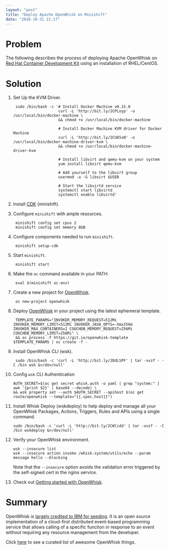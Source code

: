 ```yaml
---
layout: "post"
title: "Deploy Apache OpenWhisk on Minishift"
date: "2018-10-31 21:17"
---
```


# Problem

The following describes the process of deploying Apache OpenWhisk on [Red Hat Container Development Kit](https://developers.redhat.com/products/cdk/overview/) using an installation of RHEL/CentOS.

# Solution

1. Set Up the KVM Driver.

        sudo /bin/bash -c '# Install Docker Machine v0.15.0
                           curl -L 'http://bit.ly/2CPLoyp' -o /usr/local/bin/docker-machine \
                           && chmod +x /usr/local/bin/docker-machine

                           # Install Docker Machine KVM driver for Docker Machine
                           curl -L 'http://bit.ly/2CU65sN' -o /usr/local/bin/docker-machine-driver-kvm \
                           && chmod +x /usr/local/bin/docker-machine-driver-kvm

                           # Install libvirt and qemu-kvm on your system
                           yum install libvirt qemu-kvm

                           # Add yourself to the libvirt group
                           usermod -a -G libvirt $USER

                           # Start the libvirtd service
                           systemctl start libvirtd
                           systemctl enable libvirtd'

2. Install [CDK](https://access.redhat.com/documentation/en-us/red_hat_container_development_kit/3.6/pdf/getting_started_guide/Red_Hat_Container_Development_Kit-3.6-Getting_Started_Guide-en-US.pdf) (minishift).

3. Configure `minishift` with ample resources.

        minishift config set cpus 2
        minishift config set memory 8GB

4. Configure components needed to run `minishift`.

        minishift setup-cdk

5. Start `minishift`.

        minishift start

6. Make the `oc` command available in your PATH.

        eval $(minishift oc-env)

7. Create a new project for [OpenWhisk](https://openwhisk.apache.org).

        oc new-project openwhisk

8. Deploy [OpenWhisk](https://github.com/apache/incubator-openwhisk) in your project using the latest ephemeral template.

        TEMPLATE_PARAMS="INVOKER_MEMORY_REQUEST=512Mi INVOKER_MEMORY_LIMIT=512Mi INVOKER_JAVA_OPTS=-Xmx256m INVOKER_MAX_CONTAINERS=2 COUCHDB_MEMORY_REQUEST=256Mi COUCHDB_MEMORY_LIMIT=256Mi" \
        && oc process -f https://git.io/openwhisk-template $TEMPLATE_PARAMS | oc create -f -

9. Install OpenWhisk CLI (wsk).

        sudo /bin/bash -c 'curl -L 'http://bit.ly/2DdLSPF' | tar -xvzf - -C /bin wsk &>/dev/null'

10. Config `wsk` CLI Authentication

        AUTH_SECRET=$(oc get secret whisk.auth -o yaml | grep "system:" | awk '{print $2}' | base64 --decode) \
        && wsk property set --auth $AUTH_SECRET --apihost $(oc get route/openwhisk --template="{{.spec.host}}")

11. Install Whisk Deploy (wskdeploy) to help deploy and manage all your OpenWhisk Packages, Actions, Triggers, Rules and APIs using a single command.

        sudo /bin/bash -c 'curl -L 'http://bit.ly/2CWlidd' | tar -xvzf - -C /bin wskdeploy &>/dev/null'

12. Verify your OpenWhisk environment.

        wsk --insecure list
        wsk --insecure action invoke /whisk.system/utils/echo --param message hello --blocking

    Note that the `--insecure` option avoids the validation error triggered by the self-signed cert in the nginx service.

13. Check out [Getting started with OpenWhisk](https://github.com/apache/incubator-openwhisk/blob/master/docs/README.md).

# Summary

OpenWhisk is [largely credited to IBM for seeding](https://en.wikipedia.org/wiki/Bluemix). It is an open source implementation of a cloud-first distributed event-based programming service that allows calling of a specific function in response to an event without requiring any resource management from the developer.

Click [here](https://github.com/apache/incubator-openwhisk-external-resources) to see a curated list of awesome OpenWhisk things.
